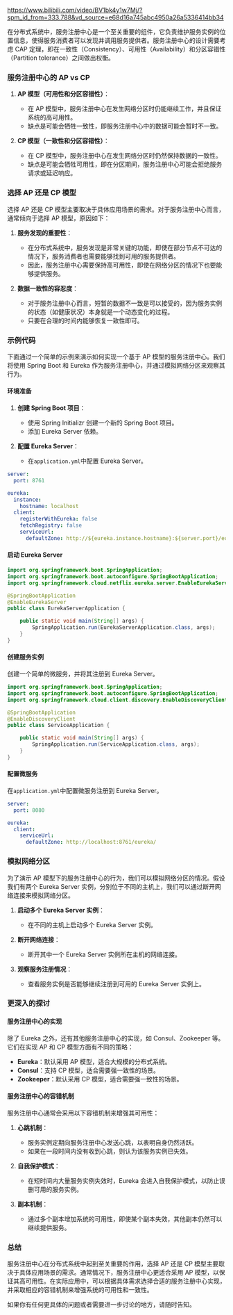 https://www.bilibili.com/video/BV1bk4y1w7Mj/?spm_id_from=333.788&vd_source=e68d16a745abc4950a26a5336414bb34

在分布式系统中，服务注册中心是一个至关重要的组件，它负责维护服务实例的位置信息，使得服务消费者可以发现并调用服务提供者。服务注册中心的设计需要考虑 CAP 定理，即在一致性（Consistency）、可用性（Availability）和分区容错性（Partition tolerance）之间做出权衡。

### 服务注册中心的 AP vs CP

1. **AP 模型（可用性和分区容错性）**：

   - 在 AP 模型中，服务注册中心在发生网络分区时仍能继续工作，并且保证系统的高可用性。
   - 缺点是可能会牺牲一致性，即服务注册中心中的数据可能会暂时不一致。

2. **CP 模型（一致性和分区容错性）**：
   - 在 CP 模型中，服务注册中心在发生网络分区时仍然保持数据的一致性。
   - 缺点是可能会牺牲可用性，即在分区期间，服务注册中心可能会拒绝服务请求或延迟响应。

### 选择 AP 还是 CP 模型

选择 AP 还是 CP 模型主要取决于具体应用场景的需求。对于服务注册中心而言，通常倾向于选择 AP 模型，原因如下：

1. **服务发现的重要性**：

   - 在分布式系统中，服务发现是非常关键的功能，即使在部分节点不可达的情况下，服务消费者也需要能够找到可用的服务提供者。
   - 因此，服务注册中心需要保持高可用性，即使在网络分区的情况下也要能够提供服务。

2. **数据一致性的容忍度**：
   - 对于服务注册中心而言，短暂的数据不一致是可以接受的，因为服务实例的状态（如健康状况）本身就是一个动态变化的过程。
   - 只要在合理的时间内能够恢复一致性即可。

### 示例代码

下面通过一个简单的示例来演示如何实现一个基于 AP 模型的服务注册中心。我们将使用 Spring Boot 和 Eureka 作为服务注册中心，并通过模拟网络分区来观察其行为。

#### 环境准备

1. **创建 Spring Boot 项目**：

   - 使用 Spring Initializr 创建一个新的 Spring Boot 项目。
   - 添加 Eureka Server 依赖。

2. **配置 Eureka Server**：
   - 在`application.yml`中配置 Eureka Server。

```yaml
server:
  port: 8761

eureka:
  instance:
    hostname: localhost
  client:
    registerWithEureka: false
    fetchRegistry: false
    serviceUrl:
      defaultZone: http://${eureka.instance.hostname}:${server.port}/eureka/
```

#### 启动 Eureka Server

```java
import org.springframework.boot.SpringApplication;
import org.springframework.boot.autoconfigure.SpringBootApplication;
import org.springframework.cloud.netflix.eureka.server.EnableEurekaServer;

@SpringBootApplication
@EnableEurekaServer
public class EurekaServerApplication {

    public static void main(String[] args) {
        SpringApplication.run(EurekaServerApplication.class, args);
    }
}
```

#### 创建服务实例

创建一个简单的微服务，并将其注册到 Eureka Server。

```java
import org.springframework.boot.SpringApplication;
import org.springframework.boot.autoconfigure.SpringBootApplication;
import org.springframework.cloud.client.discovery.EnableDiscoveryClient;

@SpringBootApplication
@EnableDiscoveryClient
public class ServiceApplication {

    public static void main(String[] args) {
        SpringApplication.run(ServiceApplication.class, args);
    }
}
```

#### 配置微服务

在`application.yml`中配置微服务注册到 Eureka Server。

```yaml
server:
  port: 8080

eureka:
  client:
    serviceUrl:
      defaultZone: http://localhost:8761/eureka/
```

### 模拟网络分区

为了演示 AP 模型下的服务注册中心的行为，我们可以模拟网络分区的情况。假设我们有两个 Eureka Server 实例，分别位于不同的主机上，我们可以通过断开网络连接来模拟网络分区。

1. **启动多个 Eureka Server 实例**：
   - 在不同的主机上启动多个 Eureka Server 实例。
2. **断开网络连接**：

   - 断开其中一个 Eureka Server 实例所在主机的网络连接。

3. **观察服务注册情况**：
   - 查看服务实例是否能够继续注册到可用的 Eureka Server 实例上。

### 更深入的探讨

#### 服务注册中心的实现

除了 Eureka 之外，还有其他服务注册中心的实现，如 Consul、Zookeeper 等。它们在实现 AP 和 CP 模型方面有不同的策略：

- **Eureka**：默认采用 AP 模型，适合大规模的分布式系统。
- **Consul**：支持 CP 模型，适合需要强一致性的场景。
- **Zookeeper**：默认采用 CP 模型，适合需要强一致性的场景。

#### 服务注册中心的容错机制

服务注册中心通常会采用以下容错机制来增强其可用性：

1. **心跳机制**：

   - 服务实例定期向服务注册中心发送心跳，以表明自身仍然活跃。
   - 如果在一段时间内没有收到心跳，则认为该服务实例已失效。

2. **自我保护模式**：

   - 在短时间内大量服务实例失效时，Eureka 会进入自我保护模式，以防止误删可用的服务实例。

3. **副本机制**：
   - 通过多个副本增加系统的可用性，即使某个副本失效，其他副本仍然可以继续提供服务。

### 总结

服务注册中心在分布式系统中起到至关重要的作用，选择 AP 还是 CP 模型主要取决于具体应用场景的需求。通常情况下，服务注册中心更适合采用 AP 模型，以保证其高可用性。在实际应用中，可以根据具体需求选择合适的服务注册中心实现，并采取相应的容错机制来增强系统的可用性和一致性。

如果你有任何更具体的问题或者需要进一步讨论的地方，请随时告知。
